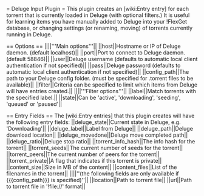 = Deluge Input Plugin =
This plugin creates an [wiki:Entry entry] for each torrent that is currently loaded in Deluge (with optional filters.) It is useful for learning items you have manually added to Deluge into your !FlexGet database, or changing settings (or renaming, moving) of torrents currently running in Deluge.

== Options ==
||||'''Main options'''||
||host||Hostname or IP of Deluge daemon. (default localhost)||
||port||Port to connect to Deluge daemon. (default 58846)||
||user||Deluge username (defaults to automatic local client authentication if not specified)||
||pass||Deluge password (defaults to automatic local client authentication if not specified)||
||config_path||The path to your Deluge config folder. (must be specified for .torrent files to be available)||
||filter||Criteria can be specified to limit which items from Deluge will have entries created.||
||||'''Filter options'''||
||label||Match torrents with the specified label.||
||state||Can be 'active', 'downloading', 'seeding', 'queued' or 'paused'||

== Entry Fields ==
The [wiki:Entry entries] that this plugin creates will have the following entry fields:
||deluge_state||Current state in Deluge, e.g. 'Downloading'||
||deluge_label||Label from Deluge||
||deluge_path||Deluge download location||
||deluge_movedone||Deluge move completed path||
||deluge_ratio||Deluge stop ratio||
||torrent_info_hash||The info hash for the torrent||
||torrent_seeds||The current number of seeds for the torrent||
||torrent_peers||The current number of peers for the torrent||
||torrent_private||A flag that indicates if this torrent is private||
||content_size||Size in MB of the content||
||content_files||List of the filenames in the torrent||
||||''(the following fields are only available if {{{config_path}}} is specified)''||
||location||Path to torrent file||
||url||Path to torrent file in '!file://' format||